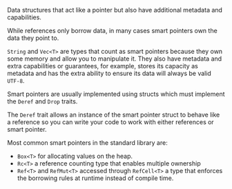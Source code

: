 Data structures that act like a pointer but also have additional metadata and capabilities.

While references only borrow data, in many cases smart pointers own the data they point to.

`String` and `Vec<T>` are types that count as smart pointers because they own some memory and allow you to manipulate it. They also have metadata and extra capabilities or guarantees, for example, stores its capacity as metadata and has the extra ability to ensure its data will always be valid `UTF-8`.

Smart pointers are usually implemented using structs which must implement the `Deref` and `Drop` traits.

The `Deref` trait allows an instance of the smart pointer struct to behave like a reference so you can write your code to work with either references or smart pointer.

Most common smart pointers in the standard library are:
- `Box<T>` for allocating values on the heap.
- `Rc<T>` a reference counting type that enables multiple ownership
- `Ref<T>` and `RefMut<T>` accessed through `RefCell<T>` a type that enforces the borrowing rules at runtime instead of compile time.